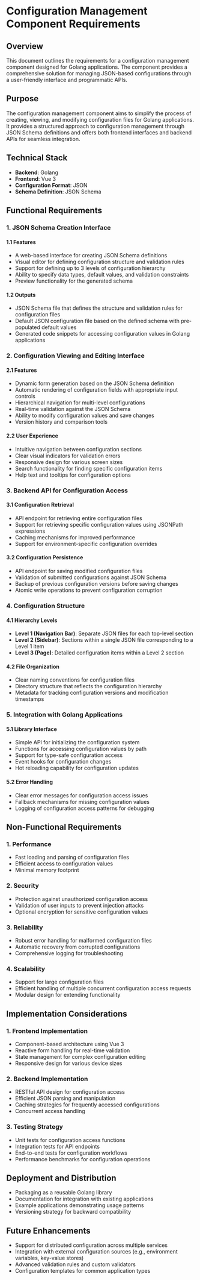 # Configuration Management Component Requirements

## Overview

This document outlines the requirements for a configuration management component designed for Golang applications. The component provides a comprehensive solution for managing JSON-based configurations through a user-friendly interface and programmatic APIs.

## Purpose

The configuration management component aims to simplify the process of creating, viewing, and modifying configuration files for Golang applications. It provides a structured approach to configuration management through JSON Schema definitions and offers both frontend interfaces and backend APIs for seamless integration.

## Technical Stack

- **Backend**: Golang
- **Frontend**: Vue 3
- **Configuration Format**: JSON
- **Schema Definition**: JSON Schema

## Functional Requirements

### 1. JSON Schema Creation Interface

#### 1.1 Features

- A web-based interface for creating JSON Schema definitions
- Visual editor for defining configuration structure and validation rules
- Support for defining up to 3 levels of configuration hierarchy
- Ability to specify data types, default values, and validation constraints
- Preview functionality for the generated schema

#### 1.2 Outputs

- JSON Schema file that defines the structure and validation rules for configuration files
- Default JSON configuration file based on the defined schema with pre-populated default values
- Generated code snippets for accessing configuration values in Golang applications

### 2. Configuration Viewing and Editing Interface

#### 2.1 Features

- Dynamic form generation based on the JSON Schema definition
- Automatic rendering of configuration fields with appropriate input controls
- Hierarchical navigation for multi-level configurations
- Real-time validation against the JSON Schema
- Ability to modify configuration values and save changes
- Version history and comparison tools

#### 2.2 User Experience

- Intuitive navigation between configuration sections
- Clear visual indicators for validation errors
- Responsive design for various screen sizes
- Search functionality for finding specific configuration items
- Help text and tooltips for configuration options

### 3. Backend API for Configuration Access

#### 3.1 Configuration Retrieval

- API endpoint for retrieving entire configuration files
- Support for retrieving specific configuration values using JSONPath expressions
- Caching mechanisms for improved performance
- Support for environment-specific configuration overrides

#### 3.2 Configuration Persistence

- API endpoint for saving modified configuration files
- Validation of submitted configurations against JSON Schema
- Backup of previous configuration versions before saving changes
- Atomic write operations to prevent configuration corruption

### 4. Configuration Structure

#### 4.1 Hierarchy Levels

- **Level 1 (Navigation Bar)**: Separate JSON files for each top-level section
- **Level 2 (Sidebar)**: Sections within a single JSON file corresponding to a Level 1 item
- **Level 3 (Page)**: Detailed configuration items within a Level 2 section

#### 4.2 File Organization

- Clear naming conventions for configuration files
- Directory structure that reflects the configuration hierarchy
- Metadata for tracking configuration versions and modification timestamps

### 5. Integration with Golang Applications

#### 5.1 Library Interface

- Simple API for initializing the configuration system
- Functions for accessing configuration values by path
- Support for type-safe configuration access
- Event hooks for configuration changes
- Hot reloading capability for configuration updates

#### 5.2 Error Handling

- Clear error messages for configuration access issues
- Fallback mechanisms for missing configuration values
- Logging of configuration access patterns for debugging

## Non-Functional Requirements

### 1. Performance

- Fast loading and parsing of configuration files
- Efficient access to configuration values
- Minimal memory footprint

### 2. Security

- Protection against unauthorized configuration access
- Validation of user inputs to prevent injection attacks
- Optional encryption for sensitive configuration values

### 3. Reliability

- Robust error handling for malformed configuration files
- Automatic recovery from corrupted configurations
- Comprehensive logging for troubleshooting

### 4. Scalability

- Support for large configuration files
- Efficient handling of multiple concurrent configuration access requests
- Modular design for extending functionality

## Implementation Considerations

### 1. Frontend Implementation

- Component-based architecture using Vue 3
- Reactive form handling for real-time validation
- State management for complex configuration editing
- Responsive design for various device sizes

### 2. Backend Implementation

- RESTful API design for configuration access
- Efficient JSON parsing and manipulation
- Caching strategies for frequently accessed configurations
- Concurrent access handling

### 3. Testing Strategy

- Unit tests for configuration access functions
- Integration tests for API endpoints
- End-to-end tests for configuration workflows
- Performance benchmarks for configuration operations

## Deployment and Distribution

- Packaging as a reusable Golang library
- Documentation for integration with existing applications
- Example applications demonstrating usage patterns
- Versioning strategy for backward compatibility

## Future Enhancements

- Support for distributed configuration across multiple services
- Integration with external configuration sources (e.g., environment variables, key-value stores)
- Advanced validation rules and custom validators
- Configuration templates for common application types
